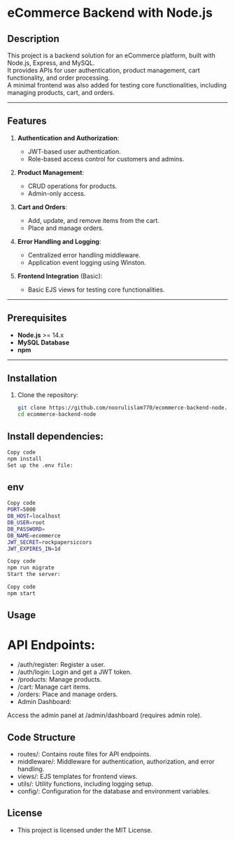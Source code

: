 # eCommerce Backend with Node.js

## Description
This project is a backend solution for an eCommerce platform, built with Node.js, Express, and MySQL.  
It provides APIs for user authentication, product management, cart functionality, and order processing.  
A minimal frontend was also added for testing core functionalities, including managing products, cart, and orders.

---

## Features
1. **Authentication and Authorization**:
   - JWT-based user authentication.
   - Role-based access control for customers and admins.

2. **Product Management**:
   - CRUD operations for products.
   - Admin-only access.

3. **Cart and Orders**:
   - Add, update, and remove items from the cart.
   - Place and manage orders.

4. **Error Handling and Logging**:
   - Centralized error handling middleware.
   - Application event logging using Winston.

5. **Frontend Integration** (Basic):
   - Basic EJS views for testing core functionalities.

---

## Prerequisites
- **Node.js** >= 14.x
- **MySQL Database**
- **npm**

---

## Installation
1. Clone the repository:
   ```bash
   git clone https://github.com/noorulislam770/ecommerce-backend-node.git
   cd ecommerce-backend-node


## Install dependencies:

```bash
Copy code
npm install
Set up the .env file:
```
## env
```bash
Copy code
PORT=5000
DB_HOST=localhost
DB_USER=root
DB_PASSWORD=
DB_NAME=ecommerce
JWT_SECRET=rockpapersiccors
JWT_EXPIRES_IN=1d
```
```bash
Copy code
npm run migrate
Start the server:
```
```bash
Copy code
npm start
```
## Usage
# API Endpoints:

- /auth/register: Register a user.
- /auth/login: Login and get a JWT token.
- /products: Manage products.
- /cart: Manage cart items.
- /orders: Place and manage orders.
- Admin Dashboard:

Access the admin panel at /admin/dashboard (requires admin role).
## Code Structure
- routes/: Contains route files for API endpoints.
- middleware/: Middleware for authentication, authorization, and error handling.
- views/: EJS templates for frontend views.
- utils/: Utility functions, including logging setup.
- config/: Configuration for the database and environment variables.
## License
- This project is licensed under the MIT License.
